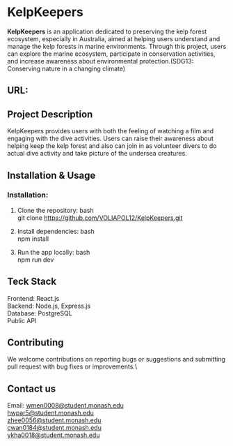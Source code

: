# KelpKeepers
**KelpKeepers** is an application dedicated to preserving the kelp forest ecosystem, especially in Australia, aimed at helping users understand and manage the kelp forests in marine environments. Through this project, users can explore the marine ecosystem, participate in conservation activities, and increase awareness about environmental protection.(SDG13: Conserving nature in a changing climate)

## URL:

## Project Description
KelpKeepers provides users with both the feeling of watching a film and engaging with the dive activities. Users can raise their awareness about helping keep the kelp forest and also can join in as volunteer divers to do actual dive activity and take picture of the undersea creatures.

## Installation & Usage
### Installation:
1. Clone the repository:
   bash<br>
   git clone https://github.com/VOLIAPOL12/KelpKeepers.git
   
2. Install dependencies:
   bash<br>
   npm install

3. Run the app locally:
   bash<br>
   npm run dev

## Teck Stack
Frontend: React.js <br>
Backend: Node.js, Express.js<br>
Database: PostgreSQL<br>
Public API<br>

## Contributing
We welcome contributions on reporting bugs or suggestions and submitting pull request with bug fixes or improvements.\

## Contact us
Email: wmen0008@student.monash.edu<br>
hwpar5@student.monash.edu<br>
zhee0056@student.monash.edu<br>
cwan0184@student.monash.edu<br>
ykha0018@student.monash.edu <br>
   

